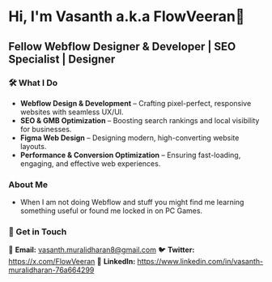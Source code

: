 # Hi, I'm Vasanth a.k.a FlowVeeran👋

## Fellow Webflow Designer & Developer | SEO Specialist | Designer


### 🛠️ What I Do
- **Webflow Design & Development** – Crafting pixel-perfect, responsive websites with seamless UX/UI.
- **SEO & GMB Optimization** – Boosting search rankings and local visibility for businesses.
- **Figma Web Design** – Designing modern, high-converting website layouts.
- **Performance & Conversion Optimization** – Ensuring fast-loading, engaging, and effective web experiences.

### About Me
- When I am not doing Webflow and stuff you might find me learning something useful or found me locked in on PC Games.

### 📌 Get in Touch
📩 **Email:**   vasanth.muralidharan8@gmail.com
🐦 **Twitter:** https://x.com/FlowVeeran
💼 **LinkedIn:** https://www.linkedin.com/in/vasanth-muralidharan-76a664299
 
